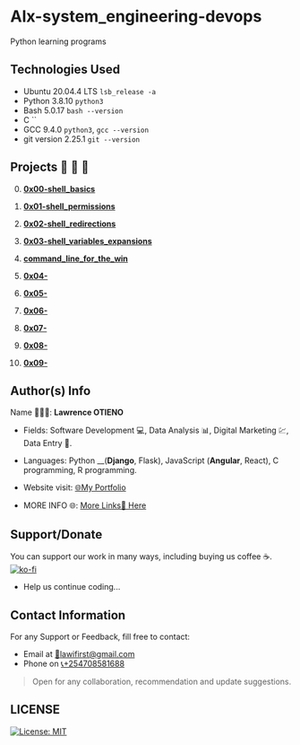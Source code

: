 # Alx-system_engineering-devops

Python learning programs

## Technologies Used

* Ubuntu 20.04.4 LTS `lsb_release -a`
* Python 3.8.10 `python3`
* Bash 5.0.17 `bash --version`
* C ``
* GCC 9.4.0 `python3`, `gcc --version`
* git version 2.25.1 `git --version`

## Projects 🚨 🚨 🚨

0.  __[0x00-shell_basics](https://github.com/streetgrandmaster/alx-system_engineering-devops/tree/main/0x00-shell_basics)__

1. __[0x01-shell_permissions](https://github.com/streetgrandmaster/alx-system_engineering-devops/tree/main/0x01-shell_permissions)__

2. __[0x02-shell_redirections](https://github.com/streetgrandmaster/alx-system_engineering-devops/tree/main/0x02-shell_redirections)__

3. __[0x03-shell_variables_expansions](https://github.com/streetgrandmaster/alx-system_engineering-devops/tree/main/0x03-shell_variables_expansions)__

4. __[command_line_for_the_win](https://github.com/streetgrandmaster/alx-system_engineering-devops/tree/main/command_line_for_the_win)__

5. __[0x04-](https://github.com/streetgrandmaster/alx-system_engineering-devops/tree/main/)__

6. __[0x05-](https://github.com/streetgrandmaster/alx-system_engineering-devops/tree/main/)__

7. __[0x06-](https://github.com/streetgrandmaster/alx-system_engineering-devops/tree/main/)__

8. __[0x07-](https://github.com/streetgrandmaster/alx-system_engineering-devops/tree/main/)__

9. __[0x08-](https://github.com/streetgrandmaster/alx-system_engineering-devops/tree/main/)__

10. __[0x09-](https://github.com/streetgrandmaster/alx-system_engineering-devops/tree/main/)__

## Author(s) Info

Name 👨🏽‍💻: __Lawrence OTIENO__

* Fields: Software Development 💻, Data Analysis 📊, Digital Marketing 💹, Data Entry 📑.

* Languages: Python __(__Django__, Flask), JavaScript (__Angular__, React), C programming, R programming.

* Website visit: [🌐My Portfolio](https://lawiotieno.github.io/portfolio)

* MORE INFO 🌐: [More Links🔗 Here](https://shor.by/lawi)

## Support/Donate

You can support our work in many ways, including buying us coffee ☕️.  
[![ko-fi](https://ko-fi.com/img/githubbutton_sm.svg)](https://ko-fi.com/N4N26PU7L)

* Help us continue coding...

<!-- [Buy Me Coffee ☕️](https://ko-fi.com/streetgrandmaster) -->

## Contact Information

For any Support or Feedback, fill free to contact:

* Email at [📧lawifirst@gmail.com](mailto:lawifirst@gmail.com)
* Phone on [📞+254708581688](tel:+254708581688)

> Open for any collaboration, recommendation and update suggestions.

## LICENSE

[![License: MIT](https://img.shields.io/badge/License-MIT-yellow.svg)](/LICENSE)

<!-- [MIT License](https://choosealicense.com/licenses/mit/) -->
